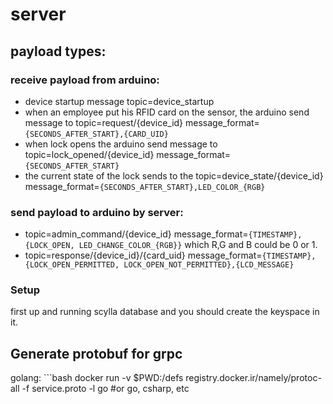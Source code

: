 # server

## payload types: 
### receive payload from arduino: 
- device startup message topic=device_startup
- when an employee put his RFID card on the sensor, the arduino send message to topic=request/{device_id} message_format=``{SECONDS_AFTER_START},{CARD_UID}``
- when lock opens the arduino send message to topic=lock_opened/{device_id} message_format= ``{SECONDS_AFTER_START}``
- the current state of the lock sends to the topic=device_state/{device_id} message_format=``{SECONDS_AFTER_START},LED_COLOR_{RGB}``

### send payload to arduino by server: 
- topic=admin_command/{device_id} message_format=``{TIMESTAMP},{LOCK_OPEN, LED_CHANGE_COLOR_{RGB}}`` which R,G and B could be 0 or 1.
- topic=response/{device_id}/{card_uid} message_format=``{TIMESTAMP},{LOCK_OPEN_PERMITTED, LOCK_OPEN_NOT_PERMITTED},{LCD_MESSAGE}``

### Setup
first up and running scylla database and you should create the keyspace in it.

## Generate protobuf for grpc
golang: ```bash
docker run -v $PWD:/defs registry.docker.ir/namely/protoc-all -f service.proto -l go #or go, csharp, etc
```